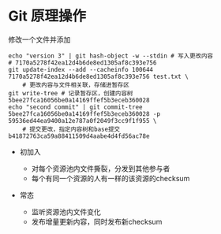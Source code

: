 # Git 原理操作

修改一个文件并添加

```shell script
echo "version 3" | git hash-object -w --stdin # 写入更改内容
# 7170a5278f42ea12d4b6de8ed1305af8c393e756
git update-index --add --cacheinfo 100644 7170a5278f42ea12d4b6de8ed1305af8c393e756 test.txt \
    # 更改内容与文件相关联，存储进暂存区
git write-tree # 记录暂存区，创建内容树
5bee27fca16056be0a14169ffef5b3eceb360028
echo "second commit" | git commit-tree 5bee27fca16056be0a14169ffef5b3eceb360028 -p 59536ed44ea9400a12e787a0f2049f3cc9f1f955 \
    # 提交更改，指定内容树和base提交
b41872763ca59a88411509d4aabe4d4fd56ac78e
```

- 初加入
    - 对每个资源池内文件撕裂，分发到其他参与者
    - 每个有同一个资源的人有一样的该资源的checksum

- 常态
    - 监听资源池内文件变化
    - 发布增量更新内容，同时发布新checksum
